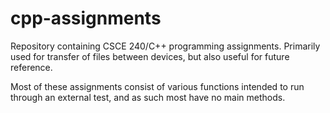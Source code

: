 # cpp-assignments
Repository containing CSCE 240/C++ programming assignments.
Primarily used for transfer of files between devices, but also useful for future reference.

Most of these assignments consist of various functions intended to run through an external test, and as such most have no main methods.